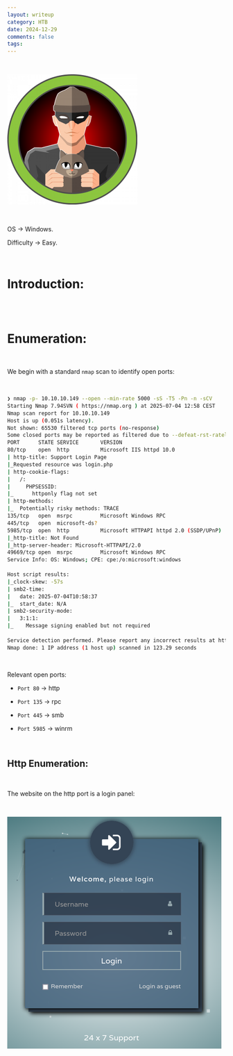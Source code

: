 ```yaml
---
layout: writeup
category: HTB
date: 2024-12-29
comments: false
tags: 
---
```


<br />

![1](../../../assets/images/Heist/1.png)

<br />

OS -> Windows.

Difficulty -> Easy.

<br />

# Introduction:

<br />



<br />

# Enumeration:

<br />

We begin with a standard `nmap` scan to identify open ports:

<br />

```bash
❯ nmap -p- 10.10.10.149 --open --min-rate 5000 -sS -T5 -Pn -n -sCV
Starting Nmap 7.94SVN ( https://nmap.org ) at 2025-07-04 12:58 CEST
Nmap scan report for 10.10.10.149
Host is up (0.051s latency).
Not shown: 65530 filtered tcp ports (no-response)
Some closed ports may be reported as filtered due to --defeat-rst-ratelimit
PORT      STATE SERVICE       VERSION
80/tcp    open  http          Microsoft IIS httpd 10.0
| http-title: Support Login Page
|_Requested resource was login.php
| http-cookie-flags: 
|   /: 
|     PHPSESSID: 
|_      httponly flag not set
| http-methods: 
|_  Potentially risky methods: TRACE
135/tcp   open  msrpc         Microsoft Windows RPC
445/tcp   open  microsoft-ds?
5985/tcp  open  http          Microsoft HTTPAPI httpd 2.0 (SSDP/UPnP)
|_http-title: Not Found
|_http-server-header: Microsoft-HTTPAPI/2.0
49669/tcp open  msrpc         Microsoft Windows RPC
Service Info: OS: Windows; CPE: cpe:/o:microsoft:windows

Host script results:
|_clock-skew: -57s
| smb2-time: 
|   date: 2025-07-04T10:58:37
|_  start_date: N/A
| smb2-security-mode: 
|   3:1:1: 
|_    Message signing enabled but not required

Service detection performed. Please report any incorrect results at https://nmap.org/submit/ .
Nmap done: 1 IP address (1 host up) scanned in 123.29 seconds
```

<br />

Relevant open ports:

- `Port 80` -> http

- `Port 135` -> rpc 

- `Port 445` -> smb 

- `Port 5985` -> winrm

<br />

## Http Enumeration:

<br />

The website on the http port is a login panel:

<br />

![2](../../../assets/images/Heist/2.png)

<br />
